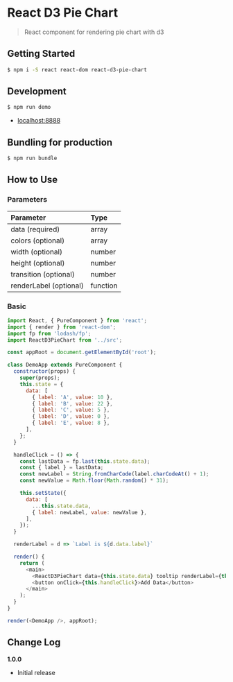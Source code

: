 # React D3 Pie Chart
> React component for rendering pie chart with d3

## Getting Started
```sh
$ npm i -S react react-dom react-d3-pie-chart
```

## Development
```sh
$ npm run demo
```
- [localhost:8888](http://localhost:8888)

## Bundling for production
```sh
$ npm run bundle
```

## How to Use
### Parameters
| Parameter                 | Type     |
|:--------------------------|:---------|
| data (required)           | array    |
| colors (optional)         | array    |
| width (optional)          | number   |
| height (optional)         | number   |
| transition (optional)     | number   |
| renderLabel (optional)    | function |

### Basic
```js
import React, { PureComponent } from 'react';
import { render } from 'react-dom';
import fp from 'lodash/fp';
import ReactD3PieChart from '../src';

const appRoot = document.getElementById('root');

class DemoApp extends PureComponent {
  constructor(props) {
    super(props);
    this.state = {
      data: [
        { label: 'A', value: 10 },
        { label: 'B', value: 22 },
        { label: 'C', value: 5 },
        { label: 'D', value: 0 },
        { label: 'E', value: 8 },
      ],
    };
  }

  handleClick = () => {
    const lastData = fp.last(this.state.data);
    const { label } = lastData;
    const newLabel = String.fromCharCode(label.charCodeAt() + 1);
    const newValue = Math.floor(Math.random() * 31);

    this.setState({
      data: [
        ...this.state.data,
        { label: newLabel, value: newValue },
      ],
    });
  }

  renderLabel = d => `Label is ${d.data.label}`

  render() {
    return (
      <main>
        <ReactD3PieChart data={this.state.data} tooltip renderLabel={this.renderLabel} />
        <button onClick={this.handleClick}>Add Data</button>
      </main>
    );
  }
}

render(<DemoApp />, appRoot);
```

## Change Log
__1.0.0__
- Initial release
